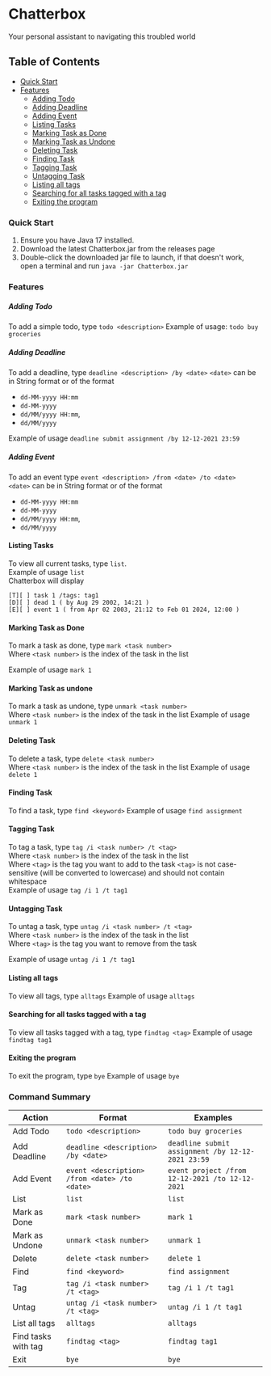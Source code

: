 # Chatterbox 

Your personal assistant to navigating this troubled world
## Table of Contents
- [Quick Start](#quick-start)
- [Features](#features)
  - [Adding Todo](#adding-todo)
  - [Adding Deadline](#adding-deadline)
  - [Adding Event](#adding-event) 
  - [Listing Tasks](#listing-tasks)
  - [Marking Task as Done](#marking-task-as-done)
  - [Marking Task as Undone](#marking-task-as-undone)
  - [Deleting Task](#deleting-task)
  - [Finding Task](#finding-task)
  - [Tagging Task](#tagging-task)
  - [Untagging Task](#untagging-task)
  - [Listing all tags](#listing-all-tags)
  - [Searching for all tasks tagged with a tag](#searching-for-all-tasks-tagged-with-a-tag)
  - [Exiting the program](#exiting-the-program)

### Quick Start
1. Ensure you have Java 17 installed.
2. Download the latest Chatterbox.jar from the releases page
3. Double-click the downloaded jar file to launch, if that doesn't work, open a terminal and run `java -jar Chatterbox.jar`

### Features

##### Adding Todo
To add a simple todo, type `todo <description>`
Example of usage:
```todo buy groceries```

##### Adding Deadline
To add a deadline, type `deadline <description> /by <date>`
`<date>` can be in String format or of the format 
<br>
* `dd-MM-yyyy HH:mm`
* `dd-MM-yyyy` 
* `dd/MM/yyyy HH:mm`, 
* `dd/MM/yyyy`


Example of usage
`deadline submit assignment /by 12-12-2021 23:59`

##### Adding Event
To add an event type `event <description> /from <date> /to <date>`
<br> `<date>` can be in String format or of the format
- `dd-MM-yyyy HH:mm`
- `dd-MM-yyyy`
- `dd/MM/yyyy HH:mm`,
- `dd/MM/yyyy`

#### Listing Tasks
To view all current tasks, type `list`.
<br>Example of usage
```list```
<br> 
Chatterbox will display
```
[T][ ] task 1 /tags: tag1 
[D][ ] dead 1 ( by Aug 29 2002, 14:21 )
[E][ ] event 1 ( from Apr 02 2003, 21:12 to Feb 01 2024, 12:00 )
```
#### Marking Task as Done
To mark a task as done, type `mark <task number>`
<br>Where `<task number>` is the index of the task in the list

Example of usage
```mark 1```

#### Marking Task as undone
To mark a task as undone, type `unmark <task number>`
<br>Where `<task number>` is the index of the task in the list
Example of usage
```unmark 1```

#### Deleting Task
To delete a task, type `delete <task number>`
<br>Where `<task number>` is the index of the task in the list
Example of usage
```delete 1```

#### Finding Task
To find a task, type `find <keyword>`
Example of usage
```find assignment```

#### Tagging Task
To tag a task, type `tag /i <task number> /t <tag>`
<br>Where `<task number>` is the index of the task in the list
<br>Where `<tag>` is the tag you want to add to the task
`<tag>` is not case-sensitive (will be converted to lowercase) and should not contain whitespace
<br>Example of usage
```tag /i 1 /t tag1```

#### Untagging Task
To untag a task, type `untag /i <task number> /t <tag>`
<br>Where `<task number>` is the index of the task in the list
<br>Where `<tag>` is the tag you want to remove from the task

Example of usage
```untag /i 1 /t tag1```

#### Listing all tags
To view all tags, type `alltags`
Example of usage
```alltags```

#### Searching for all tasks tagged with a tag
To view all tasks tagged with a tag, type `findtag <tag>`
Example of usage
```findtag tag1```

#### Exiting the program
To exit the program, type `bye`
Example of usage
```bye```


### Command Summary
| Action | Format | Examples |
|-----|-----|-----|
| Add Todo | `todo <description>` | `todo buy groceries` |
| Add Deadline | `deadline <description> /by <date>` | `deadline submit assignment /by 12-12-2021 23:59` |
| Add Event | `event <description> /from <date> /to <date>` | `event project /from 12-12-2021 /to 12-12-2021 ` |
| List | `list` | `list` |
| Mark as Done | `mark <task number>` | `mark 1` |
| Mark as Undone | `unmark <task number>` | `unmark 1` |
| Delete | `delete <task number>` | `delete 1` |
| Find | `find <keyword>` | `find assignment` |
| Tag | `tag /i <task number> /t <tag>` | `tag /i 1 /t tag1` |
| Untag | `untag /i <task number> /t <tag>` | `untag /i 1 /t tag1` |
| List all tags | `alltags` | `alltags` |
| Find tasks with tag | `findtag <tag>` | `findtag tag1` |
| Exit | `bye` | `bye` |






  
